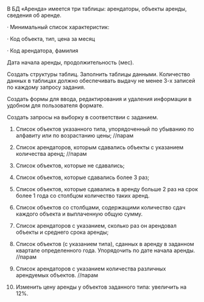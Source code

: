 В БД «Аренда» имеется три таблицы: арендаторы, объекты аренды, сведения об аренде.

· Минимальный список характеристик:

· Код объекта, тип, цена за месяц

· Код арендатора, фамилия

Дата начала аренды, продолжительность (мес).

Создать структуры таблиц. Заполнить таблицы данными. Количество данных в таблицах должно обеспечивать выдачу не менее 3-х записей по каждому запросу задания.

Создать формы для ввода, редактирования и удаления информации в удобном для пользователя формате.

Создать запросы на выборку в соответствии с заданием.

1. Список объектов указанного типа, упорядоченный по убыванию по алфавиту или по возрастанию цены;  //парам

2. Список арендаторов, которым сдавались объекты с указанием количества аренд; //парам

3. Список объектов, которые не сдавались;

4. Список объектов, которые сдавались более 3 раз;

5. Список объектов, которые сдавались в аренду больше 2 раз на срок более 1 года со столбцом количество таких аренд.

6. Список объектов со столбцами, содержащими количество сдач каждого объекта и выплаченную общую сумму.

7. Список арендаторов с указанием, сколько раз он арендовал объекты и среднего срока аренды;

8. Список объектов (с указанием типа), сданных в аренду в заданном квартале определенного года. Упорядочить по дате начала аренды. //парам

9. Список арендаторов с указанием количества различных арендуемых объектов. //парам

10. Изменить цену аренды у объектов заданного типа: увеличить на 12%.